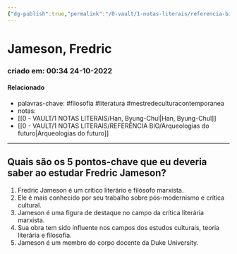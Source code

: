 ```yaml
---
{"dg-publish":true,"permalink":"/0-vault/1-notas-literais/referencia-bio/jameson-fredric/","tags":["filosofia","literatura","mestredeculturacontemporanea"],"dgHomeLink":true,"dgShowLocalGraph":true,"dgShowFileTree":true,"dgEnableSearch":true}
---
```


# Jameson, Fredric
### criado em: 00:34 24-10-2022

#### Relacionado
- palavras-chave: #filosofia #literatura #mestredeculturacontemporanea 
- notas:
- [[0 - VAULT/1 NOTAS LITERAIS/Han, Byung-Chul\|Han, Byung-Chul]]
- [[0 - VAULT/1 NOTAS LITERAIS/REFERÊNCIA BIO/Arqueologias do futuro\|Arqueologias do futuro]]
---
## Quais são os 5 pontos-chave que eu deveria saber ao estudar Fredric Jameson?

1. Fredric Jameson é um crítico literário e filósofo marxista.
2. Ele é mais conhecido por seu trabalho sobre pós-modernismo e crítica cultural.
3. Jameson é uma figura de destaque no campo da crítica literária marxista.
4. Sua obra tem sido influente nos campos dos estudos culturais, teoria literária e filosofia.
5. Jameson é um membro do corpo docente da Duke University.

